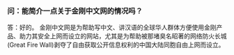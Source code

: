 ### 问：能简介一点关于金刚中文网的情况吗？

答：好的。
金刚中文网是为帮助写中文、讲汉语的全球华人群体方便使用金刚产品、助力其安全上网而设立的网站，尤其是为帮助被那堵臭名昭著的网络防火长城(Great Fire Wall)剥夺了自由获取公开信息权利的中国大陆同胞自由上网而设立。
